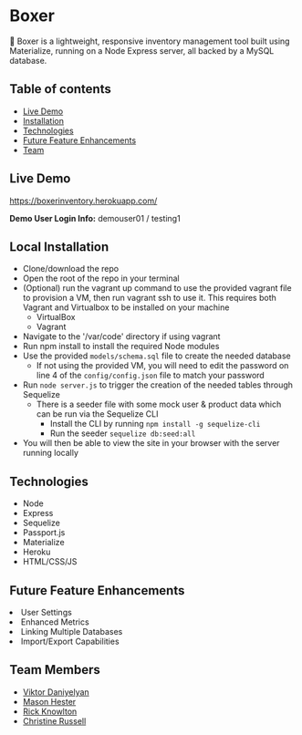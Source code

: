 # Boxer
🐶 Boxer is a lightweight, responsive inventory management tool built using Materialize, running on a Node Express server, all backed by a MySQL database.


## Table of contents
  * [Live Demo](#live)
  * [Installation](#installation)
  * [Technologies](#technologies)
  * [Future Feature Enhancements](#feature-enhancements)
  * [Team](#team)


## <a name="live"></a> Live Demo
https://boxerinventory.herokuapp.com/

**Demo User Login Info:** demouser01 / testing1

## <a name="installation"></a> Local Installation
- Clone/download the repo
- Open the root of the repo in your terminal
- (Optional) run the vagrant up command to use the provided vagrant file to provision a VM, then run vagrant ssh to use it. This requires both Vagrant and Virtualbox to be installed on your machine
    - VirtualBox
    - Vagrant
- Navigate to the '/var/code' directory if using vagrant
- Run npm install to install the required Node modules
- Use the provided `models/schema.sql` file to create the needed database
    - If not using the provided VM, you will need to edit the password on line 4 of the `config/config.json` file to match your password
- Run `node server.js` to trigger the creation of the needed tables through Sequelize
    - There is a seeder file with some mock user & product data which can be run via the Sequelize CLI 
        - Install the CLI by running `npm install -g sequelize-cli`
        - Run the seeder `sequelize db:seed:all`
- You will then be able to view the site in your browser with the server running locally

## <a name="technologies"></a> Technologies
- Node
- Express
- Sequelize
- Passport.js
- Materialize
- Heroku
- HTML/CSS/JS

## <a name="feature-enhancements"></a> Future Feature Enhancements
<li>User Settings</li>
<li>Enhanced Metrics</li>
<li>Linking Multiple Databases</li>
<li>Import/Export Capabilities</li>

## <a name="team"></a> Team Members
- [Viktor Daniyelyan](https://github.com/VitoDaniel)
- [Mason Hester](https://github.com/MasonHester)
- [Rick Knowlton](https://github.com/rickknowlton)
- [Christine Russell](https://github.com/crussell84/)
